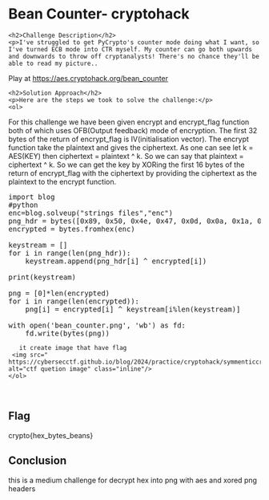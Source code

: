 

<html>

<body>
    <h1>Bean Counter- cryptohack</h1>

    <h2>Challenge Description</h2>
    <p>I've struggled to get PyCrypto's counter mode doing what I want, so I've turned ECB mode into CTR myself. My counter can go both upwards and downwards to throw off cryptanalysts! There's no chance they'll be able to read my picture..

Play at <a href="https://aes.cryptohack.org/bean_counter"> https://aes.cryptohack.org/bean_counter</a>
</p>
 
    <h2>Solution Approach</h2>
    <p>Here are the steps we took to solve the challenge:</p>
    <ol>
For this challenge we have been given encrypt and encrypt_flag function both of which uses OFB(Output feedback) mode of encryption. The first 32 bytes of the return of encrypt_flag is IV(initialisation vector). The encrypt function take the plaintext and gives the ciphertext. As one can see let k = AES(KEY) then ciphertext = plaintext ^ k. So we can say that plaintext = ciphertext ^ k. So we can get the key by XORing the first 16 bytes of the return of encrypt_flag with the ciphertext by providing the ciphertext as the plaintext to the encrypt function.
<pre>
import blog
#python
enc=blog.solveup("strings files","enc")
png_hdr = bytes([0x89, 0x50, 0x4e, 0x47, 0x0d, 0x0a, 0x1a, 0x0a, 0x00, 0x00, 0x00, 0x0d, 0x49, 0x48, 0x44, 0x52])
encrypted = bytes.fromhex(enc)

keystream = []
for i in range(len(png_hdr)):
    keystream.append(png_hdr[i] ^ encrypted[i])

print(keystream)

png = [0]*len(encrypted)
for i in range(len(encrypted)):
    png[i] = encrypted[i] ^ keystream[i%len(keystream)]

with open('bean_counter.png', 'wb') as fd:
    fd.write(bytes(png))
</pre>        

       it create image that have flag
     <img src=" https://cybersecctf.github.io/blog/2024/practice/cryptohack/symmenticcryptography/BeanCounter/bean_counter.png" alt="ctf quetion image" class="inline"/>
    </ol>
<br>
    <h2>Flag</h2>
    <p class="flag">crypto{hex_bytes_beans}
</p>
    <h2>Conclusion</h2>
    <p>this is a medium challenge for  decrypt hex into png with aes and xored png headers</p>
</body>
</html>



